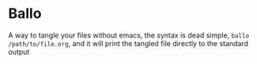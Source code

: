 # Ballo
A way to tangle your files without emacs, the syntax is dead simple, `ballo /path/to/file.org`, and it will print the tangled file directly to the standard output
